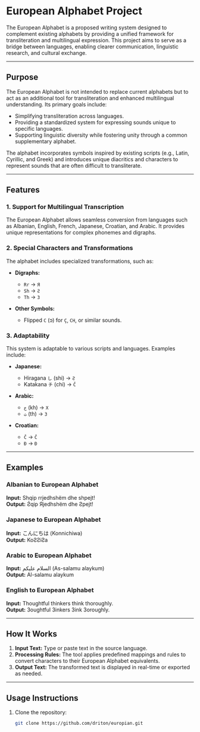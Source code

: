 # European Alphabet Project

The European Alphabet is a proposed writing system designed to complement existing alphabets by providing a unified framework for transliteration and multilingual expression. This project aims to serve as a bridge between languages, enabling clearer communication, linguistic research, and cultural exchange.

---

## Purpose

The European Alphabet is not intended to replace current alphabets but to act as an additional tool for transliteration and enhanced multilingual understanding. Its primary goals include:

- Simplifying transliteration across languages.
- Providing a standardized system for expressing sounds unique to specific languages.
- Supporting linguistic diversity while fostering unity through a common supplementary alphabet.

The alphabet incorporates symbols inspired by existing scripts (e.g., Latin, Cyrillic, and Greek) and introduces unique diacritics and characters to represent sounds that are often difficult to transliterate.

---

## Features

### 1. **Support for Multilingual Transcription**
The European Alphabet allows seamless conversion from languages such as Albanian, English, French, Japanese, Croatian, and Arabic. It provides unique representations for complex phonemes and digraphs.

### 2. **Special Characters and Transformations**
The alphabet includes specialized transformations, such as:

- **Digraphs:**
  - `Rr` → `Я`
  - `Sh` → `Ƨ`
  - `Th` → `З`

- **Other Symbols:**
  - Flipped `C` (ↄ) for `Ç`, `CH`, or similar sounds.

### 3. **Adaptability**
This system is adaptable to various scripts and languages. Examples include:

- **Japanese:**
  - Hiragana `し` (shi) → `Ƨ`
  - Katakana `チ` (chi) → `Č`

- **Arabic:**
  - `خ` (kh) → `X`
  - `ث` (th) → `З`

- **Croatian:**
  - `Č` → `Č`
  - `Đ` → `Ð`

---

## Examples

### Albanian to European Alphabet
**Input:** Shqip rrjedhshëm dhe shpejt!  
**Output:** Ƨ́qip Яjedhshëm dhe Ƨpejt!

### Japanese to European Alphabet
**Input:** こんにちは (Konnichiwa)  
**Output:** KoƧƧiƧa

### Arabic to European Alphabet
**Input:** السلام عليكم (As-salamu alaykum)  
**Output:** Al-salamu alaykum

### English to European Alphabet
**Input:** Thoughtful thinkers think thoroughly.  
**Output:** Зoughtful Зinkers Зink Зoroughly.

---

## How It Works

1. **Input Text:** Type or paste text in the source language.
2. **Processing Rules:** The tool applies predefined mappings and rules to convert characters to their European Alphabet equivalents.
3. **Output Text:** The transformed text is displayed in real-time or exported as needed.

---

## Usage Instructions

1. Clone the repository:  
   ```bash
   git clone https://github.com/driton/europian.git
